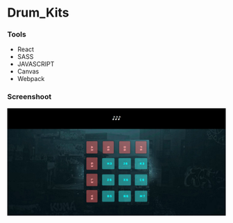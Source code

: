 # Drum_Kits

### Tools
- React
- SASS
- JAVASCRIPT
- Canvas
- Webpack

### Screenshoot
![Image](https://github.com/dawidgierdal/Drum_Kits/blob/master/Screenshots/Board_Drum_Kits.PNG)
#
